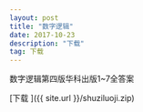 ```yaml
---
layout: post
title: "数字逻辑"
date: 2017-10-23 
description: "下载"
tag: 下载 
---   
```



数字逻辑第四版华科出版1~7全答案

[下载 ]({{ site.url }}/shuziluoji.zip)
